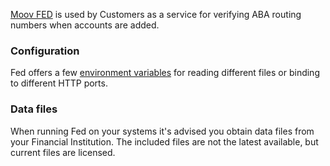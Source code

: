 [Moov FED](https://github.com/moov-io/fed) is used by Customers as a service for verifying ABA routing numbers when accounts are added.

### Configuration

Fed offers a few [environment variables](https://github.com/moov-io/fed#configuration) for reading different files or binding to different HTTP ports.

### Data files

When running Fed on your systems it's advised you obtain data files from your Financial Institution. The included files are not the latest available, but current files are licensed.
